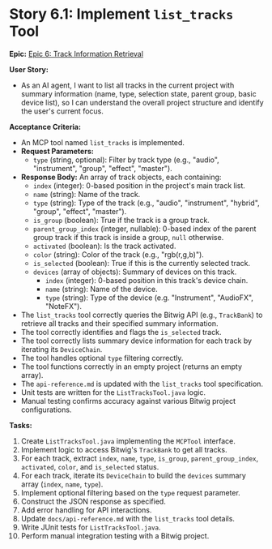 # Story 6.1: Implement `list_tracks` Tool

**Epic:** [Epic 6: Track Information Retrieval](../epic-6.md)

**User Story:**

*   As an AI agent, I want to list all tracks in the current project with summary information (name, type, selection state, parent group, basic device list), so I can understand the overall project structure and identify the user's current focus.

**Acceptance Criteria:**

*   An MCP tool named `list_tracks` is implemented.
*   **Request Parameters:**
    *   `type` (string, optional): Filter by track type (e.g., "audio", "instrument", "group", "effect", "master").
*   **Response Body:** An array of track objects, each containing:
    *   `index` (integer): 0-based position in the project's main track list.
    *   `name` (string): Name of the track.
    *   `type` (string): Type of the track (e.g., "audio", "instrument", "hybrid", "group", "effect", "master").
    *   `is_group` (boolean): True if the track is a group track.
    *   `parent_group_index` (integer, nullable): 0-based index of the parent group track if this track is inside a group, `null` otherwise.
    *   `activated` (boolean): Is the track activated.
    *   `color` (string): Color of the track (e.g., "rgb(r,g,b)").
    *   `is_selected` (boolean): True if this is the currently selected track.
    *   `devices` (array of objects): Summary of devices on this track.
        *   `index` (integer): 0-based position in this track's device chain.
        *   `name` (string): Name of the device.
        *   `type` (string): Type of the device (e.g. "Instrument", "AudioFX", "NoteFX").
*   The `list_tracks` tool correctly queries the Bitwig API (e.g., `TrackBank`) to retrieve all tracks and their specified summary information.
*   The tool correctly identifies and flags the `is_selected` track.
*   The tool correctly lists summary device information for each track by iterating its `DeviceChain`.
*   The tool handles optional `type` filtering correctly.
*   The tool functions correctly in an empty project (returns an empty array).
*   The `api-reference.md` is updated with the `list_tracks` tool specification.
*   Unit tests are written for the `ListTracksTool.java` logic.
*   Manual testing confirms accuracy against various Bitwig project configurations.

**Tasks:**

1.  Create `ListTracksTool.java` implementing the `MCPTool` interface.
2.  Implement logic to access Bitwig's `TrackBank` to get all tracks.
3.  For each track, extract `index`, `name`, `type`, `is_group`, `parent_group_index`, `activated`, `color`, and `is_selected` status.
4.  For each track, iterate its `DeviceChain` to build the `devices` summary array (`index`, `name`, `type`).
5.  Implement optional filtering based on the `type` request parameter.
6.  Construct the JSON response as specified.
7.  Add error handling for API interactions.
8.  Update `docs/api-reference.md` with the `list_tracks` tool details.
9.  Write JUnit tests for `ListTracksTool.java`.
10. Perform manual integration testing with a Bitwig project.
